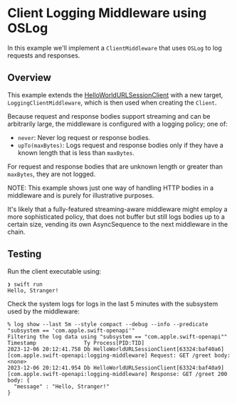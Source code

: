 # Client Logging Middleware using OSLog

In this example we'll implement a `ClientMiddleware` that uses `OSLog` to log
requests and responses.

## Overview

This example extends the [HelloWorldURLSessionClient](../HelloWorldURLSessionClient)
with a new target, `LoggingClientMiddleware`, which is then used when creating
the `Client`.

Because request and response bodies support streaming and can be arbitrarily
large, the middleware is configured with a logging policy; one of:

- `never`: Never log request or response bodies.
- `upTo(maxBytes)`: Logs request and response bodies only if they have a known
    length that is less than `maxBytes`.

For request and response bodies that are unknown length or greater than
`maxBytes`, they are not logged.

NOTE: This example shows just one way of handling HTTP bodies in a middleware
and is purely for illustrative purposes.

It's likely that a fully-featured streaming-aware middleware might employ
a more sophisticated policy, that does not buffer but still logs bodies up to
a certain size, vending its own AsyncSequence to the next middleware in the
chain.

## Testing

Run the client executable using:

```console
❯ swift run
Hello, Stranger!
```

Check the system logs for logs in the last 5 minutes with the subsystem used
by the middleware:

```console
% log show --last 5m --style compact --debug --info --predicate "subsystem == 'com.apple.swift-openapi'"
Filtering the log data using "subsystem == "com.apple.swift-openapi""
Timestamp               Ty Process[PID:TID]
2023-12-06 20:12:41.758 Db HelloWorldURLSessionClient[63324:baf40a6] [com.apple.swift-openapi:logging-middleware] Request: GET /greet body: <none>
2023-12-06 20:12:41.954 Db HelloWorldURLSessionClient[63324:baf40a9] [com.apple.swift-openapi:logging-middleware] Response: GET /greet 200  body: {
  "message" : "Hello, Stranger!"
}
```
